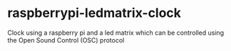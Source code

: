 # raspberrypi-ledmatrix-clock
Clock using a raspberry pi and a led matrix which can be controlled using the Open Sound Control (OSC) protocol
